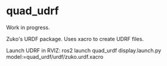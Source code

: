 # quad_udrf

Work in progress.

Zuko's URDF package. Uses xacro to create UDRF files.

Launch UDRF in RVIZ:
	ros2 launch quad_urdf display.launch.py model:=quad_urdf/urdf/zuko.urdf.xacro

